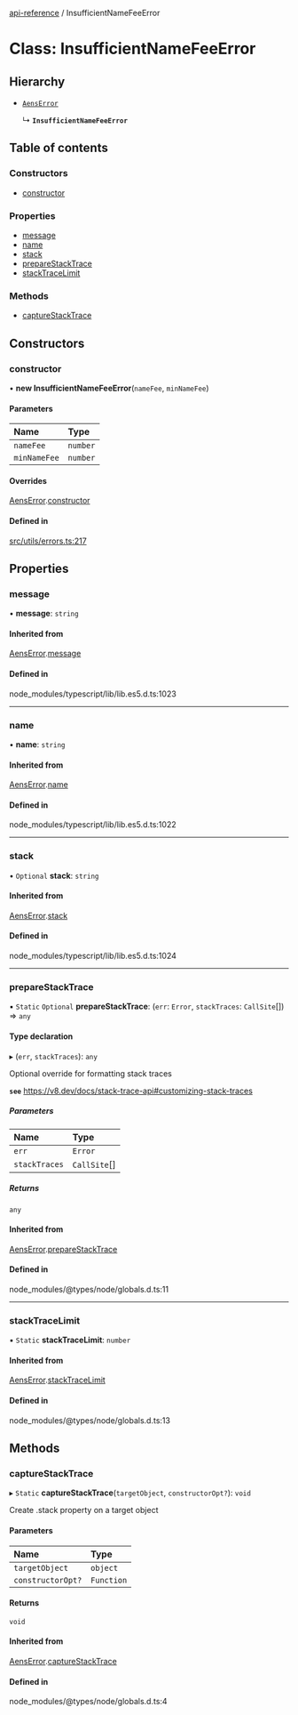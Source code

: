 [api-reference](../README.md) / InsufficientNameFeeError

# Class: InsufficientNameFeeError

## Hierarchy

- [`AensError`](AensError.md)

  ↳ **`InsufficientNameFeeError`**

## Table of contents

### Constructors

- [constructor](InsufficientNameFeeError.md#constructor)

### Properties

- [message](InsufficientNameFeeError.md#message)
- [name](InsufficientNameFeeError.md#name)
- [stack](InsufficientNameFeeError.md#stack)
- [prepareStackTrace](InsufficientNameFeeError.md#preparestacktrace)
- [stackTraceLimit](InsufficientNameFeeError.md#stacktracelimit)

### Methods

- [captureStackTrace](InsufficientNameFeeError.md#capturestacktrace)

## Constructors

### constructor

• **new InsufficientNameFeeError**(`nameFee`, `minNameFee`)

#### Parameters

| Name | Type |
| :------ | :------ |
| `nameFee` | `number` |
| `minNameFee` | `number` |

#### Overrides

[AensError](AensError.md).[constructor](AensError.md#constructor)

#### Defined in

[src/utils/errors.ts:217](https://github.com/unicorndomaingr/aepp-sdk-js-ts/blob/e06cc9f0/src/utils/errors.ts#L217)

## Properties

### message

• **message**: `string`

#### Inherited from

[AensError](AensError.md).[message](AensError.md#message)

#### Defined in

node_modules/typescript/lib/lib.es5.d.ts:1023

___

### name

• **name**: `string`

#### Inherited from

[AensError](AensError.md).[name](AensError.md#name)

#### Defined in

node_modules/typescript/lib/lib.es5.d.ts:1022

___

### stack

• `Optional` **stack**: `string`

#### Inherited from

[AensError](AensError.md).[stack](AensError.md#stack)

#### Defined in

node_modules/typescript/lib/lib.es5.d.ts:1024

___

### prepareStackTrace

▪ `Static` `Optional` **prepareStackTrace**: (`err`: `Error`, `stackTraces`: `CallSite`[]) => `any`

#### Type declaration

▸ (`err`, `stackTraces`): `any`

Optional override for formatting stack traces

**`see`** https://v8.dev/docs/stack-trace-api#customizing-stack-traces

##### Parameters

| Name | Type |
| :------ | :------ |
| `err` | `Error` |
| `stackTraces` | `CallSite`[] |

##### Returns

`any`

#### Inherited from

[AensError](AensError.md).[prepareStackTrace](AensError.md#preparestacktrace)

#### Defined in

node_modules/@types/node/globals.d.ts:11

___

### stackTraceLimit

▪ `Static` **stackTraceLimit**: `number`

#### Inherited from

[AensError](AensError.md).[stackTraceLimit](AensError.md#stacktracelimit)

#### Defined in

node_modules/@types/node/globals.d.ts:13

## Methods

### captureStackTrace

▸ `Static` **captureStackTrace**(`targetObject`, `constructorOpt?`): `void`

Create .stack property on a target object

#### Parameters

| Name | Type |
| :------ | :------ |
| `targetObject` | `object` |
| `constructorOpt?` | `Function` |

#### Returns

`void`

#### Inherited from

[AensError](AensError.md).[captureStackTrace](AensError.md#capturestacktrace)

#### Defined in

node_modules/@types/node/globals.d.ts:4
